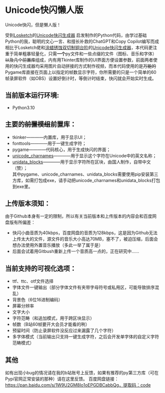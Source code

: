 # Unicode快闪懒人版
Unicode快闪，但是懒人版！<br/>

受到[Losketch](https://github.com/Losketch/Unicode-Flash-Mob)的[Unicode快闪生成器](https://github.com/Losketch/Unicode-Flash-Mob) 启发制作的Python代码，由学过基础Python的我，聪明的文心一言、和擅长补救的ChatGPT和Copy Copilot编写而成<br/>
相比于Losketch佬和[涂蜡锈蚀双切制铜台阶](https://space.bilibili.com/2004298532)的[Unicode快闪生成器](https://gitee.com/golllllll/unicode-flash-generator)，本代码更注重于简单粗暴轻量化，只需**一个**py文件和一些点缀的文件（图标、音乐和字体）<del>以及几个前置库</del>组成，内有用Tkinter库制作的UI界面方便设置参数，前面两者使用的快闪生成器均采用图片自动拼接的方式制作视频，而本代码使用的是<del>万能的</del>Pygame库直接在页面上以指定的帧数显示字符，你所需要的只是一个简单的60帧录屏软件（如OBS）设置好倒计时，等倒计时结束，快闪就会开始实时生成。
<br/>
## 当前版本运行环境:
- Python3.10<br/>
## 主要的<del>前置模组</del>前置库：
- tkinker————内置库，用于显示UI；
- fonttools————用于一键生成字符；
- pygame————代码核心，用于生成快闪的界面；
- [unicode_charnames](https://github.com/mlodewijck/unicode_charnames)————用于显示这个字符在Unicode中的英文名称；
- [unidata_blocks](https://github.com/TakWolf/unidata-blocks)————用于显示字符所在区块，由国人制作，自带中文（赞）；<br/>
其中pygame、unicode_charnames、unidata_blocks需要使用pip安装第三方库，如需打包成exe，请手动把unicode_charnames和unidata_blocks打包到exe里。
## 上传版本须知：
由于Github本身有一定的限制，所以有关当前版本和上传版本的内容会和百度网盘版有所偏差：
- 快闪小曲音质为40kbps，百度网盘的音质为128kbps，这是因为Github无法上传太大的文件，源文件的音乐大小高达70MB，塞不了，被迫压缩，后面会想办法使用外置音乐播放（多此一举了属于是）
- 后面会试着用Gitbush重新上传一个音质高一点的，正在研究中……
## 当前支持的可视化选项：
- ttf、ttc、otf文件选择
- 字体文件一键输出（部分字体文件有夹带字母符号或私用区，可能导致排序混乱）
- 背景色（6位16进制编码）
- 屏幕分辨率
- 文字大小
- 字符范畴（和追加模式，用于跨区块显示）
- 帧数（B站60帧要开大会员才能看的咧）
- 预留时间（防止录屏软件没反应过来漏露了几个字符）
- 多字体模式（当前输出只支持一键生成字符，之后会开发单字体的自定义字符范畴模式）
## 其他
如有出现小bug的情况请在我的b站账号上反馈，如果有推荐的py第三方库（可在Pypi官网正常安装的那种）请在这里反馈。
百度网盘链接：https://pan.baidu.com/s/1W9U2GM8Io1oEPGDBCabbQg，提取码：code
